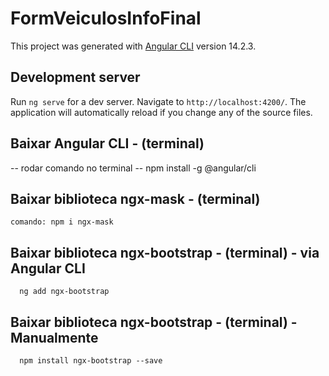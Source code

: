 # FormVeiculosInfoFinal

This project was generated with [Angular CLI](https://github.com/angular/angular-cli) version 14.2.3.

## Development server

Run `ng serve` for a dev server. Navigate to `http://localhost:4200/`. The application will automatically reload if you change any of the source files.

## Baixar Angular CLI - (terminal)
  -- rodar comando no terminal 
	-- npm install -g @angular/cli

## Baixar biblioteca ngx-mask - (terminal)
	comando: npm i ngx-mask
  
## Baixar biblioteca ngx-bootstrap - (terminal) - via Angular CLI
```
  ng add ngx-bootstrap
  ```

## Baixar biblioteca ngx-bootstrap - (terminal) - Manualmente
```
  npm install ngx-bootstrap --save
```
